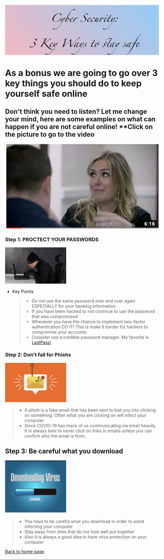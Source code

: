 <img style="float: center" src="/cyber.png" alt="casepic">



# As a bonus we are going to go over 3 key things you should do to keep yourself safe online 

## Don't think you need to listen? Let me change your mind, here are some examples on what can happen if you are not careful online! **Click on the picture to go to the video   
[![YouTube Video](defcon.png)](https://www.youtube.com/watch?v=fHhNWAKw0bY "Youtube")


### Step 1: PROCTECT YOUR PASSWORDS 
<img style="float: center" src="/hacker.png" alt="casepic" width=200;>

* Key Points
  > * Do not use the same password over and over again ESPECIALLY for your banking information 
  > * If you have been hacked to not continue to use the password that was compromised 
  > * Whenever you have the chance to implement two-factor authentication DO IT! This is make it harder for hackers to compromise your accounts 
  > * Consider use a credible password manager. My favorite is [LastPass!](https://www.lastpass.com/)
  
### Step 2: Don't fall for Phishs
<img style="float: center" src="/phish.png" alt="casepic" width=200;>

 > * A phish is a fake email that has been sent to bait you into clicking on something. Often what you are clicking on will infect your computer. 
 > * Since COVID-19 has many of us communicating via email heavily. It is always best to never click on links in emails unless you can confirm who the email is from. 
 
 
 ## Step 3: Be careful what you download 
 <img style="float: center" src="/download.png" alt="casepic" width=200;>

 > * You have to be careful what you download in order to avoid infecting your computer 
 > * Stay away from sites that do not look well put together 
 > * Also it is always a good idea to have virus protection on your computer 


[Back to home page](https://github.com/Chelseyb/IT1600FinalProject/blob/main/README.md) 
